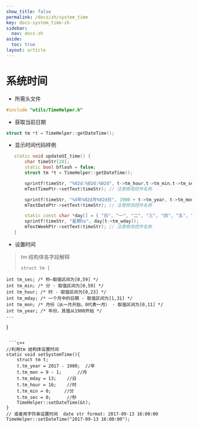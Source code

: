 ```yaml
---
show_title: false
permalink: /docs/zh/system_time
key: docs-system_time-zh
sidebar:
  nav: docs-zh
aside:
  toc: true
layout: article
---
```

# 系统时间   
* 所需头文件  
```c++
#include "utils/TimeHelper.h"
```
* 获取当前日期
```c++
struct tm *t = TimeHelper::getDateTime();
```
* 显示时间代码样例
 ```c++
    static void updateUI_time() {
        char timeStr[20];
        static bool bflash = false;
        struct tm *t = TimeHelper::getDateTime();

        sprintf(timeStr, "%02d:%02d:%02d", t->tm_hour,t->tm_min,t->tm_sec);
        mTextTimePtr->setText(timeStr); // 注意修改控件名称

        sprintf(timeStr, "%d年%02d月%02d日", 1900 + t->tm_year, t->tm_mon + 1, t->tm_mday);
        mTextDatePtr->setText(timeStr); // 注意修改控件名称

        static const char *day[] = { "日", "一", "二", "三", "四", "五", "六" };
        sprintf(timeStr, "星期%s", day[t->tm_wday]);
        mTextWeekPtr->setText(timeStr); // 注意修改控件名称
    }

 ```
* 设置时间
>  tm 结构体各字段解释
> ```
> struct tm {
	int tm_sec; /* 秒–取值区间为[0,59] */
	int tm_min; /* 分 - 取值区间为[0,59] */
	int tm_hour; /* 时 - 取值区间为[0,23] */
	int tm_mday; /* 一个月中的日期 - 取值区间为[1,31] */
	int tm_mon; /* 月份（从一月开始，0代表一月） - 取值区间为[0,11] */
	int tm_year; /* 年份，其值从1900开始 */
    ...
}
```

 ```c++
//利用tm 结构体设置时间
static void setSystemTime(){
	struct tm t;
	t.tm_year = 2017 - 1900;  //年
	t.tm_mon = 9 - 1;      //月
	t.tm_mday = 13;    //日
	t.tm_hour = 16;    //时
	t.tm_min = 0;     //分
	t.tm_sec = 0;      //秒
	TimeHelper::setDateTime(&t);
}
// 或者用字符串设置时间  date str format: 2017-09-13 16:00:00
TimeHelper::setDateTime("2017-09-13 16:00:00");
```


